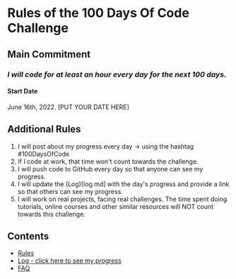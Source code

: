 # Rules of the 100 Days Of Code Challenge

## Main Commitment
### *I will code for at least an hour every day for the next 100 days.*

#### Start Date
June 16th, 2022. [PUT YOUR DATE HERE]

## Additional Rules
1. I will post about my progress every day -> using the hashtag #100DaysOfCode
2. If I code at work, that time won't count towards the challenge.
3. I will push code to GitHub every day so that anyone can see my progress.
4. I will update the (Log)[log.md] with the day's progress and provide a link so that others can see my progress.
5. I will work on real projects, facing real challenges. The time spent doing tutorials, online courses and other similar resources will NOT count towards this challenge. 


## Contents
* [Rules](rules.md)
* [Log - click here to see my progress](log.md)
* [FAQ](FAQ.md)
